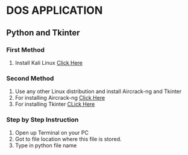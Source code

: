 # DOS APPLICATION
## Python and Tkinter
### First Method
1. Install Kali Linux [Click Here](https://www.kali.org/downloads/)
### Second Method
1. Use any other Linux distribution and install Aircrack-ng and Tkinter
2. For installing Aircrack-ng [Click Here](https://askubuntu.com/questions/142007/cant-install-aircrack-ng)
3. For installing Tkinter [CLick Here](https://stackoverflow.com/questions/26702119/installing-tkinter-on-ubuntu-14-04)

### Step by Step Instruction
1. Open up Terminal on your PC
2. Got to file location where this file is stored.
3. Type in python file name
